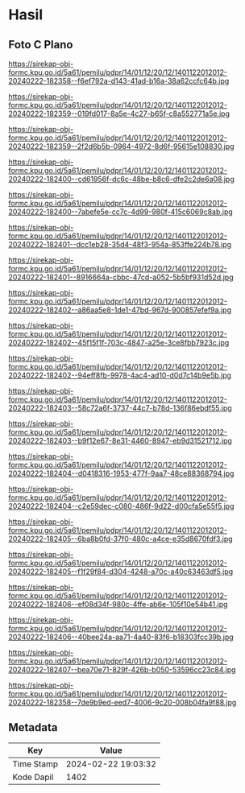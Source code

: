 # Hasil

## Foto C Plano

https://sirekap-obj-formc.kpu.go.id/5a61/pemilu/pdpr/14/01/12/20/12/1401122012012-20240222-182358--f6ef792a-d143-41ad-b16a-38a62ccfc64b.jpg

https://sirekap-obj-formc.kpu.go.id/5a61/pemilu/pdpr/14/01/12/20/12/1401122012012-20240222-182359--019fd017-8a5e-4c27-b65f-c8a552771a5e.jpg

https://sirekap-obj-formc.kpu.go.id/5a61/pemilu/pdpr/14/01/12/20/12/1401122012012-20240222-182359--2f2d6b5b-0964-4972-8d6f-95615e108830.jpg

https://sirekap-obj-formc.kpu.go.id/5a61/pemilu/pdpr/14/01/12/20/12/1401122012012-20240222-182400--cd61956f-dc6c-48be-b8c6-dfe2c2de6a08.jpg

https://sirekap-obj-formc.kpu.go.id/5a61/pemilu/pdpr/14/01/12/20/12/1401122012012-20240222-182400--7abefe5e-cc7c-4d99-980f-415c6069c8ab.jpg

https://sirekap-obj-formc.kpu.go.id/5a61/pemilu/pdpr/14/01/12/20/12/1401122012012-20240222-182401--dcc1eb28-35d4-48f3-954a-853ffe224b78.jpg

https://sirekap-obj-formc.kpu.go.id/5a61/pemilu/pdpr/14/01/12/20/12/1401122012012-20240222-182401--8916664a-cbbc-47cd-a052-5b5bf931d52d.jpg

https://sirekap-obj-formc.kpu.go.id/5a61/pemilu/pdpr/14/01/12/20/12/1401122012012-20240222-182402--a86aa5e8-1de1-47bd-967d-900857efef9a.jpg

https://sirekap-obj-formc.kpu.go.id/5a61/pemilu/pdpr/14/01/12/20/12/1401122012012-20240222-182402--45f15f1f-703c-4847-a25e-3ce8fbb7923c.jpg

https://sirekap-obj-formc.kpu.go.id/5a61/pemilu/pdpr/14/01/12/20/12/1401122012012-20240222-182402--94eff8fb-9978-4ac4-ad10-d0d7c14b9e5b.jpg

https://sirekap-obj-formc.kpu.go.id/5a61/pemilu/pdpr/14/01/12/20/12/1401122012012-20240222-182403--58c72a6f-3737-44c7-b78d-136f86ebdf55.jpg

https://sirekap-obj-formc.kpu.go.id/5a61/pemilu/pdpr/14/01/12/20/12/1401122012012-20240222-182403--b9f12e67-8e31-4460-8947-eb9d31521712.jpg

https://sirekap-obj-formc.kpu.go.id/5a61/pemilu/pdpr/14/01/12/20/12/1401122012012-20240222-182404--d0418316-1953-477f-9aa7-48ce88368794.jpg

https://sirekap-obj-formc.kpu.go.id/5a61/pemilu/pdpr/14/01/12/20/12/1401122012012-20240222-182404--c2e59dec-c080-486f-9d22-d00cfa5e55f5.jpg

https://sirekap-obj-formc.kpu.go.id/5a61/pemilu/pdpr/14/01/12/20/12/1401122012012-20240222-182405--6ba8b0fd-37f0-480c-a4ce-e35d8670fdf3.jpg

https://sirekap-obj-formc.kpu.go.id/5a61/pemilu/pdpr/14/01/12/20/12/1401122012012-20240222-182405--f1f29f84-d304-4248-a70c-a40c63463df5.jpg

https://sirekap-obj-formc.kpu.go.id/5a61/pemilu/pdpr/14/01/12/20/12/1401122012012-20240222-182406--ef08d34f-980c-4ffe-ab6e-105f10e54b41.jpg

https://sirekap-obj-formc.kpu.go.id/5a61/pemilu/pdpr/14/01/12/20/12/1401122012012-20240222-182406--40bee24a-aa71-4a40-83f6-b18303fcc39b.jpg

https://sirekap-obj-formc.kpu.go.id/5a61/pemilu/pdpr/14/01/12/20/12/1401122012012-20240222-182407--bea70e71-829f-426b-b050-53596cc23c84.jpg

https://sirekap-obj-formc.kpu.go.id/5a61/pemilu/pdpr/14/01/12/20/12/1401122012012-20240222-182358--7de9b9ed-eed7-4006-9c20-008b04fa9f88.jpg


## Metadata

| Key        | Value               |
| ---------- | ------------------- |
| Time Stamp | 2024-02-22 19:03:32 |
| Kode Dapil | 1402                |



